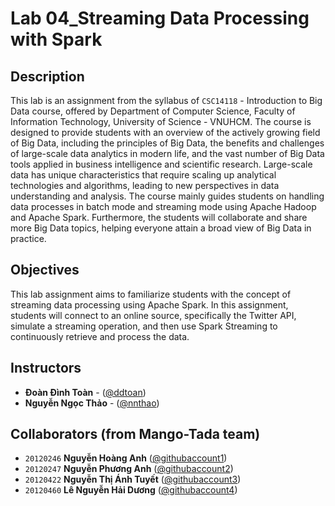 # Lab 04_Streaming Data Processing with Spark

## Description
This lab is an assignment from the syllabus of <code>CSC14118</code> - Introduction to Big Data course, offered by Department of Computer Science, Faculty of Information Technology, University of Science - VNUHCM. The course is designed to provide students with an overview of the actively growing field of Big Data, including the principles of Big Data, the benefits and challenges of large-scale data analytics in modern life, and the vast number of Big Data tools applied in business intelligence and scientific research. Large-scale data has unique characteristics that require scaling up analytical technologies and algorithms, leading to new perspectives in data understanding and analysis. The course mainly guides students on handling data processes in batch mode and streaming mode using Apache Hadoop and Apache Spark. Furthermore, the students will collaborate and share more Big Data topics, helping everyone attain a broad view of Big Data in practice.

## Objectives
This lab assignment aims to familiarize students with the concept of streaming data processing using Apache Spark. In this assignment, students will connect to an online source, specifically the Twitter API, simulate a streaming operation, and then use Spark Streaming to continuously retrieve and process the data.

## Instructors
- **Đoàn Đình Toàn** - ([@ddtoan](ddtoan18@clc.fitus.edu.vn))
- **Nguyễn Ngọc Thảo** - ([@nnthao](nnthao@fit.hcmus.edu.vn))

## Collaborators (from Mango-Tada team)
- <code>20120246</code> **Nguyễn Hoàng Anh** ([@githubaccount1](https://github.com/Yoshiyuki194))
- <code>20120247</code> **Nguyễn Phương Anh** ([@githubaccount2](https://github.com/PhuongAnh57))
- <code>20120422</code> **Nguyễn Thị Ánh Tuyết** ([@githubaccount3](https://github.com/Tuyet3005))
- <code>20120460</code> **Lê Nguyễn Hải Dương** ([@githubaccount4](https://github.com/LeNguyenHaiDuong))
